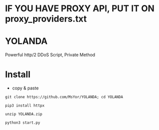 # IF YOU HAVE PROXY API, PUT IT ON proxy_providers.txt


# YOLANDA
Powerful http/2 DDoS Script, Private Method

# Install
- copy & paste
```
git clone https://github.com/MsYor/YOLANDA; cd YOLANDA

pip3 install httpx

unzip YOLANDA.zip

python3 start.py


